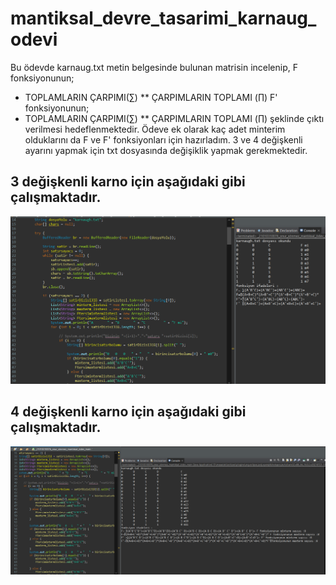 # mantiksal_devre_tasarimi_karnaug_odevi
Bu ödevde karnaug.txt metin belgesinde bulunan matrisin incelenip,
F fonksiyonunun;
*  TOPLAMLARIN ÇARPIMI(∑) 
** ÇARPIMLARIN TOPLAMI (∏)
F' fonksiyonunun;
*  TOPLAMLARIN ÇARPIMI(∑)
** ÇARPIMLARIN TOPLAMI (∏) 
şeklinde çıktı verilmesi hedeflenmektedir. Ödeve ek olarak kaç adet minterim olduklarını da F ve F' fonksiyonları için hazırladım. 3 ve 4 değişkenli ayarını yapmak için txt dosyasında değişiklik yapmak gerekmektedir.
## 3 değişkenli karno için aşağıdaki gibi çalışmaktadır.
![örnek çıktı](https://github.com/onursonmez37/mantiksal_devre_tasarimi_karnaug_odevi/blob/main/mant%C4%B1ksal%20kodlama%20%C3%B6devi%203%20de%C4%9Fi%C5%9Fkenli.png)
## 4 değişkenli karno için aşağıdaki gibi çalışmaktadır.
![örnek çıktı](https://github.com/onursonmez37/mantiksal_devre_tasarimi_karnaug_odevi/blob/main/mant%C4%B1ksal%20kodlama%20%C3%B6devi.png)
